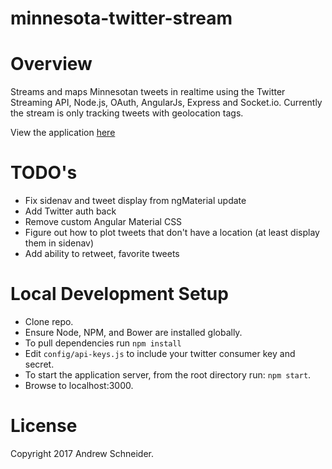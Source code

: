 # minnesota-twitter-stream

Overview
========
Streams and maps Minnesotan tweets in realtime using the Twitter Streaming API, Node.js, OAuth, AngularJs, Express and Socket.io.
Currently the stream is only tracking tweets with geolocation tags.

View the application [here](http://minnesota-twitter-stream.herokuapp.com/)

TODO's
========
* Fix sidenav and tweet display from ngMaterial update
* Add Twitter auth back
* Remove custom Angular Material CSS
* Figure out how to plot tweets that don't have a location (at least display them in sidenav)
* Add ability to retweet, favorite tweets

Local Development Setup
========
* Clone repo.
* Ensure Node, NPM, and Bower are installed globally.
* To pull dependencies run `npm install`
* Edit `config/api-keys.js` to include your twitter consumer key and secret.
* To start the application server, from the root directory run: `npm start`.
* Browse to localhost:3000.

License
========
Copyright 2017 Andrew Schneider.
 

